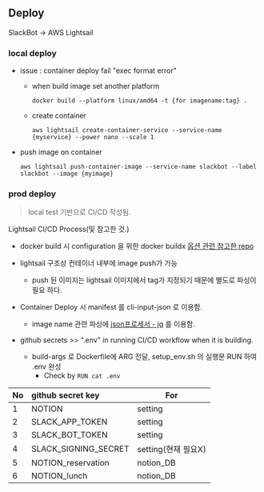 ## Deploy

SlackBot -> AWS Lightsail

### local deploy

* issue : container deploy fail "exec format error"
    * when build image set another platform
      ~~~
      docker build --platform linux/amd64 -t {for imagename:tag} .
      ~~~

    * create container
      ~~~
      aws lightsail create-container-service --service-name {myservice} --power nano --scale 1
      ~~~


* push image on container
  ~~~
  aws lightsail push-container-image --service-name slackbot --label slackbot --image {myimage}
  ~~~

### prod deploy

> local test 기반으로 CI/CD 작성됨.

Lightsail CI/CD Process(및 참고한 것.)

* docker build 시 configuration 을 위한 docker buildx [옵션 관련 참고한 repo](https://github.com/docker/setup-buildx-action)
* lightsail 구조상 컨테이너 내부에 image push가 가능
    * push 된 이미지는 lightsail 이미지에서 tag가 지정되기 때문에 별도로 파싱이 필요 하다.

* Container Deploy 시 manifest 를 cli-input-json 로 이용함.
    * image name 관련 파싱에 [json프로세서 - jq](https://www.44bits.io/ko/post/cli_json_processor_jq_basic_syntax) 를 이용함.


* github secrets >> ".env" in running CI/CD workflow when it is building.
  * build-args 로 Dockerfile에 ARG 전달, setup_env.sh 의 실행문 RUN 하여 .env 완성
    * Check by `RUN cat .env` 

| No  | github secret key    | For             |
|-----|:---------------------|-----------------|
| 1   | NOTION               | setting         |                            
| 2   | SLACK_APP_TOKEN      | setting         |                            
| 3   | SLACK_BOT_TOKEN      | setting         |                            
| 4   | SLACK_SIGNING_SECRET | setting(현재 필요X) |                            
| 5   | NOTION_reservation   | notion_DB       |                            
| 6   | NOTION_lunch         | notion_DB       |                            
